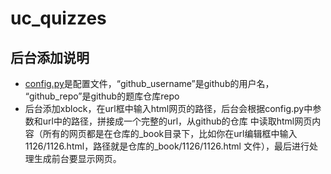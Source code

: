 # uc_quizzes

## 后台添加说明
* [config.py](https://github.com/chtq/uc_quizzes/tree/master/quizzes/config.py)是配置文件，“github_username”是github的用户名，
   “github_repo”是github的题库仓库repo
* 后台添加xblock，在url框中输入html网页的路径，后台会根据config.py中参数和url中的路径，拼接成一个完整的url，从github的仓库
  中读取html网页内容（所有的网页都是在仓库的_book目录下，比如你在url编辑框中输入1126/1126.html，路径就是仓库的_book/1126/1126.html    文件），最后进行处理生成前台要显示网页。
